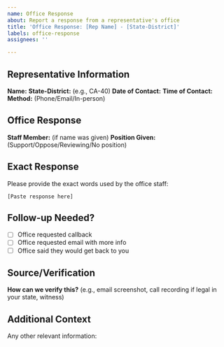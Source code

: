 ```yaml
---
name: Office Response
about: Report a response from a representative's office
title: 'Office Response: [Rep Name] - [State-District]'
labels: office-response
assignees: ''

---
```


## Representative Information
**Name:** 
**State-District:** (e.g., CA-40)
**Date of Contact:** 
**Time of Contact:** 
**Method:** (Phone/Email/In-person)

## Office Response
**Staff Member:** (if name was given)
**Position Given:** (Support/Oppose/Reviewing/No position)

## Exact Response
Please provide the exact words used by the office staff:
```
[Paste response here]
```

## Follow-up Needed?
- [ ] Office requested callback
- [ ] Office requested email with more info
- [ ] Office said they would get back to you

## Source/Verification
**How can we verify this?** (e.g., email screenshot, call recording if legal in your state, witness)

## Additional Context
Any other relevant information: